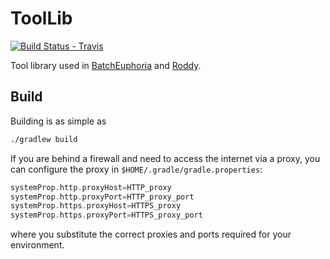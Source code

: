 # ToolLib

[![Build Status - Travis](https://travis-ci.org/TheRoddyWMS/RoddyToolLib.svg?branch=master)](https://travis-ci.org/TheRoddyWMS/RoddyToolLib)

Tool library used in [BatchEuphoria](https://github.com/TheRoddyWMS/BatchEuphoria) and [Roddy](https://github.com/TheRoddyWMS/Roddy).

## Build

Building is as simple as

```bash
./gradlew build
```

If you are behind a firewall and need to access the internet via a proxy, you can configure the proxy in `$HOME/.gradle/gradle.properties`:

```groovy
systemProp.http.proxyHost=HTTP_proxy
systemProp.http.proxyPort=HTTP_proxy_port
systemProp.https.proxyHost=HTTPS_proxy
systemProp.https.proxyPort=HTTPS_proxy_port
```

where you substitute the correct proxies and ports required for your environment.
